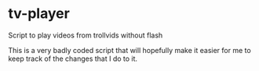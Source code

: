 # tv-player
Script to play videos from trollvids without flash

This is a very badly coded script that will hopefully make it easier for me to keep track of the changes that I do to it.
